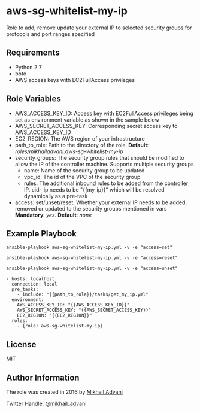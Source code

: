 aws-sg-whitelist-my-ip
=========

Role to add, remove update your external IP to selected security groups for protocols and port ranges specified

Requirements
------------
- Python 2.7
- boto
- AWS access keys with EC2FullAccess privileges

Role Variables
--------------

- AWS_ACCESS_KEY_ID: Access key with EC2FullAccess privileges being set as environment variable as shown in the sample below
- AWS_SECRET_ACCESS_KEY: Corresponding secret access key to AWS_ACCESS_KEY_ID
- EC2_REGION: The AWS region of your infrastructure
- path_to_role: Path to the directory of the role. **Default**: *roles/mikhailadvani.aws-sg-whitelist-my-ip*
- security_groups: The security group rules that should be modified to allow the IP of the controller machine. Supports multiple security groups
    - name: Name of the security group to be updated
    - vpc_id: The id of the VPC of the security group
    - rules: The additional inbound rules to be added from the controller IP. cidr_ip needs to be "{{my_ip}}" which will be resolved dynamically as a pre-task
- access: set/unset/reset. Whether your external IP needs to be added, removed or updated to the security groups mentioned in vars **Mandatory**: *yes*. **Default**: *none*


Example Playbook
----------------

`ansible-playbook aws-sg-whitelist-my-ip.yml -v -e "access=set"`

`ansible-playbook aws-sg-whitelist-my-ip.yml -v -e "access=reset"`

`ansible-playbook aws-sg-whitelist-my-ip.yml -v -e "access=unset"`

    - hosts: localhost
      connection: local
      pre_tasks:
        - include: "{{path_to_role}}/tasks/get_my_ip.yml"
      environment:
        AWS_ACCESS_KEY_ID: "{{AWS_ACCESS_KEY_ID}}"
        AWS_SECRET_ACCESS_KEY: "{{AWS_SECRET_ACCESS_KEY}}"
        EC2_REGION: "{{EC2_REGION}}"
      roles:
        - {role: aws-sg-whitelist-my-ip}

License
-------

MIT

Author Information
------------------

The role was created in 2016 by [Mikhail Advani](https://github.com/mikhailadvani "Github")

Twitter Handle: [@mikhail_advani](https://twitter.com/mikhail_advani "Twitter")
